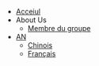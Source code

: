 <!-- navbar docs/_navbar.md -->
- [Acceiul]() 
- About Us
  - [Membre du groupe](Fr/navbar/Team/members.md)
- [AN]()
  - [Chinois](./Cn/)
  - [Français](./Fr/)
